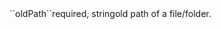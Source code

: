 <tr><td>``oldPath``</td><td>required, string</td><td>old path of a file/folder.</td><td></td><td></td></tr>
